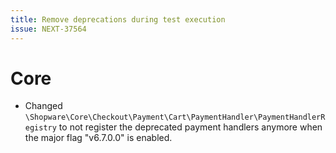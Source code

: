 ```yaml
---
title: Remove deprecations during test execution
issue: NEXT-37564
---
```

# Core
* Changed `\Shopware\Core\Checkout\Payment\Cart\PaymentHandler\PaymentHandlerRegistry` to not register the deprecated payment handlers anymore when the major flag "v6.7.0.0" is enabled.
